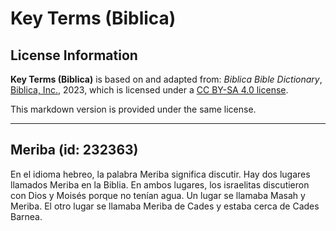 # Key Terms (Biblica)

## License Information

**Key Terms (Biblica)** is based on and adapted from: _Biblica Bible Dictionary_, [Biblica, Inc.](https://www.biblica.com/), 2023, which is licensed under a [CC BY-SA 4.0 license](https://creativecommons.org/licenses/by-sa/4.0/legalcode.en).

This markdown version is provided under the same license.



--------------------------------

## Meriba (id: 232363)

En el idioma hebreo, la palabra Meriba significa discutir. Hay dos lugares llamados Meriba en la Biblia. En ambos lugares, los israelitas discutieron con Dios y Moisés porque no tenían agua. Un lugar se llamaba Masah y Meriba. El otro lugar se llamaba Meriba de Cades y estaba cerca de Cades Barnea.


